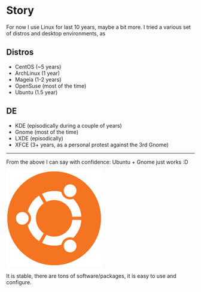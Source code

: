 # Story
For now I use Linux for last 10 years, maybe a bit more. I tried a various set of distros and desktop environments, as

<div class="row">
  <div class="col-half">
    <h2>Distros</h2>
    <ul>
      <li>CentOS (~5 years)</li>
      <li>ArchLinux (1 year)</li>
      <li>Mageia (1-2 years)</li>
      <li>OpenSuse (most of the time)</li>
      <li>Ubuntu (1.5 year)</li>
    </ul> 
  </div>
  <div class="col-half">
    <h2>DE</h2>
    <ul>
      <li>KDE (episodically during a couple of years)</li>
      <li>Gnome (most of the time)</li>
      <li>LXDE (episodically)</li>
      <li>XFCE (3+ years, as a personal protest against the 3rd Gnome)</li>
    </ul>
  </div>
</div>

---
From the above I can say with confidence: Ubuntu + Gnome just works :D

<img 
  src="./images/ubuntu-icon.png" 
  alt="Ubuntu" 
/>

It is stable, there are tons of software/packages, it is easy to use and configure.
